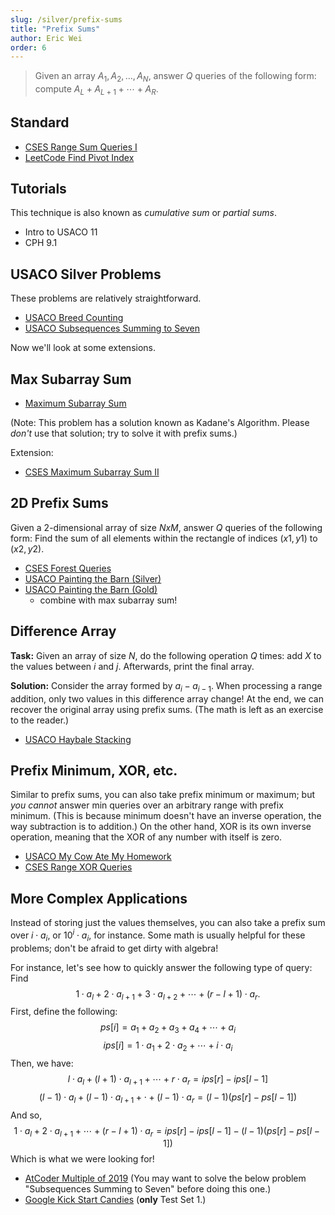 ```yaml
---
slug: /silver/prefix-sums
title: "Prefix Sums"
author: Eric Wei
order: 6
---
```


> Given an array $A_1,A_2,\ldots,A_N$, answer $Q$ queries of the following form: compute $A_L+A_{L+1}+\cdots+A_R$.

<!-- END DESCRIPTION -->

## Standard

 -  [CSES Range Sum Queries I](https://cses.fi/problemset/task/1646)
 -  [LeetCode Find Pivot Index](https://leetcode.com/problems/find-pivot-index/)

## Tutorials

This technique is also known as *cumulative sum* or *partial sums*.

 - Intro to USACO 11
 - CPH 9.1

## USACO Silver Problems

These problems are relatively straightforward.

 - [USACO Breed Counting](http://www.usaco.org/index.php?page=viewproblem2&cpid=572)
 - [USACO Subsequences Summing to Seven](http://www.usaco.org/index.php?page=viewproblem2&cpid=595)

Now we'll look at some extensions.

## Max Subarray Sum

 - [Maximum Subarray Sum](https://cses.fi/problemset/task/1643)

(Note: This problem has a solution known as Kadane's Algorithm. Please *don't* use that solution; try to solve it with prefix sums.)

Extension:

 - [CSES Maximum Subarray Sum II](https://cses.fi/problemset/task/1644)

## 2D Prefix Sums

Given a 2-dimensional array of size $NxM$, answer $Q$ queries of the following form: Find the sum of all elements within the rectangle of indices $(x1,y1)$ to $(x2,y2)$.

 - [CSES Forest Queries](https://cses.fi/problemset/task/1652)
 - [USACO Painting the Barn (Silver)](http://www.usaco.org/index.php?page=viewproblem2&cpid=919)
 - [USACO Painting the Barn (Gold)](http://www.usaco.org/index.php?page=viewproblem2&cpid=923)
   - combine with max subarray sum!

## Difference Array

**Task:** Given an array of size $N$, do the following operation $Q$ times: add $X$ to the values between $i$ and $j$. Afterwards, print the final array.

**Solution:** Consider the array formed by $a_i-a_{i-1}$. When processing a range addition, only two values in this difference array change! At the end, we can recover the original array using prefix sums. (The math is left as an exercise to the reader.)

 - [USACO Haybale Stacking](http://www.usaco.org/index.php?page=viewproblem2&cpid=104)

## Prefix Minimum, XOR, etc.

Similar to prefix sums, you can also take prefix minimum or maximum; but *you cannot* answer min queries over an arbitrary range with prefix minimum. (This is because minimum doesn't have an inverse operation, the way subtraction is to addition.)
On the other hand, XOR is its own inverse operation, meaning that the XOR of any number with itself is zero.

 - [USACO My Cow Ate My Homework](http://usaco.org/index.php?page=viewproblem2&cpid=762)
 - [CSES Range XOR Queries](https://cses.fi/problemset/task/1650)

## More Complex Applications

Instead of storing just the values themselves, you can also take a prefix sum over $i\cdot a_i$, or $10^i \cdot a_i$, for instance. Some math is usually helpful for these problems; don't be afraid to get dirty with algebra!

For instance, let's see how to quickly answer the following type of query: Find 
$$1\cdot a_l+2\cdot a_{l+1}+3\cdot a_{l+2}+\cdots+(r-l+1)\cdot a_{r}.$$
First, define the following:
$$ps[i] = a_1+a_2+a_3+a_4+\cdots+a_i$$
$$ips[i] = 1\cdot a_1+2\cdot a_2+\cdots+i\cdot a_i$$
Then, we have:
$$l\cdot a_l + (l+1) \cdot a_{l+1} + \cdots + r \cdot a_r = ips[r]-ips[l-1]$$
$$(l-1) \cdot a_l + (l-1) \cdot a_{l+1} + \cdot + (l-1) \cdot a_r = (l-1)(ps[r]-ps[l-1])$$
And so,
$$1\cdot a_l + 2 \cdot a_{l+1} + \cdots + (r-l+1) \cdot a_r = ips[r]-ips[l-1]-(l-1)(ps[r]-ps[l-1])$$
Which is what we were looking for!

 - [AtCoder Multiple of 2019](https://atcoder.jp/contests/abc164/tasks/abc164_d) (You may want to solve the below problem "Subsequences Summing to Seven" before doing this one.)
 - [Google Kick Start Candies](https://codingcompetitions.withgoogle.com/kickstart/round/000000000019ff43/0000000000337b4d) (**only** Test Set 1.)